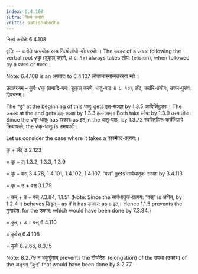 ```yaml
---
index: 6.4.108
sutra: नित्यं करोतेः
vritti: satishabodha
---
```



 नित्यं करोतेः 6.4.108 


वृत्तिः -- करोतेः प्रत्‍ययोकारस्‍य नित्‍यं लोपो म्‍वोः परयोः । The उकारः of a प्रत्ययः following the verbal root √कृ (डुकृञ् करणे, # ८. १०) always takes लोप: (elision), when followed by a वकारः or मकारः। 

Note: 6.4.108 is an अपवादः to 6.4.107 लोपश्चास्यान्यतरस्यां म्वोः। 


उदाहरणम् – कुर्वः √कृ (तनादि-गणः, डुकृञ् करणे, धातु-पाठः # ८. १०), लँट्, कर्तरि-प्रयोगः, उत्तम-पुरुषः, द्विवचनम्। 


The “डु” at the beginning of this धातुः gets इत्-सञ्ज्ञा by 1.3.5 आदिर्ञिटुडवः। The ञकारः at the end gets इत्-सञ्ज्ञा by 1.3.3 हलन्त्यम्। Both take लोप: by 1.3.9 तस्य लोपः। Since the √कृ-धातुः has ञकारः as इत् in the धातु-पाठः, by 1.3.72 स्वरितञितः कर्त्रभिप्राये क्रियाफले, the √कृ-धातुः is उभयपदी। 


Let us consider the case where it takes a परस्मैपद-प्रत्यय:। 


कृ + लँट् 3.2.123 

= कृ + ल् 1.3.2, 1.3.3, 1.3.9 

= कृ + वस् 3.4.78, 1.4.101, 1.4.102, 1.4.107. “वस्” gets सार्वधातुक-सञ्ज्ञा by 3.4.113 

= कृ + उ + वस् 3.1.79 

= कर् + उ + वस् 7.3.84, 1.1.51 (Note: Since the सार्वधातुक-प्रत्यय: “वस्” is अपित्, by 1.2.4 it behaves ङिद्वत् – as if it has ङकार: as a इत्। Hence 1.1.5 prevents the गुणादेश: for the उकार: which would have been done by 7.3.84.) 

= कुर् + उ + वस् 6.4.110 

= कुर्वस् 6.4.108 

= कुर्वः 8.2.66, 8.3.15 

Note: 8.2.79 न भकुर्छुराम् prevents the दीर्घादेशः (elongation) of the उपधा (उकारः) of the अङ्गम् “कुर्” that would have been done by 8.2.77. 


